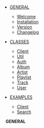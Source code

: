 - <a href="/" class="sidebar-nav-head">GENERAL</a>
    - [Welcome](/)
    - [Installation](/basics/installation)
    - [Version](/basics/version)
    - [Changelog](/changelog)

- <a href="/class/client" class="sidebar-nav-head">CLASSES</a>
    - [Client](/class/client)
    - [Util](/class/util)
    - [Auth](/class/auth)
    - [Album](/class/album)
    - [Artist](/class/artist)
    - [Playlist](/class/playlist)
    - [Track](/class/track)
    - [User](/class/user)

- <a href="/example/client" class="sidebar-nav-head">EXAMPLES</a>
    - [Client](/example/client)
    - [Search](/example/search)

<div style="padding-left: 10px;">
    <font style="font-weight: bolder;">GENERAL</font>
</div>